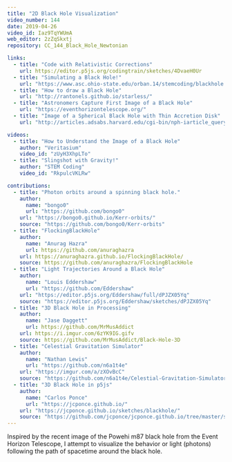 ```yaml
---
title: "2D Black Hole Visualization"
video_number: 144
date: 2019-04-26
video_id: Iaz9TqYWUmA
web_editor: 2zZqSkxtj
repository: CC_144_Black_Hole_Newtonian

links:
  - title: "Code with Relativistic Corrections"
    url: https://editor.p5js.org/codingtrain/sketches/4DvaeH0Ur
  - title: "Simulating a Black Hole!"
    url: "https://www.asc.ohio-state.edu/orban.14/stemcoding/blackhole.html"
  - title: "How to draw a Black Hole"
    url: "http://rantonels.github.io/starless/"
  - title: "Astronomers Capture First Image of a Black Hole"
    url: "https://eventhorizontelescope.org/"
  - title: "Image of a Spherical Black Hole with Thin Accretion Disk"
    url: "http://articles.adsabs.harvard.edu/cgi-bin/nph-iarticle_query?1979A&A....75..228L"

videos:
  - title: "How to Understand the Image of a Black Hole"
    author: "Veritasium"
    video_id: "zUyH3XhpLTo"
  - title: "Slingshot with Gravity!"
    author: "STEM Coding"
    video_id: "RkpulcVKLRw"

contributions:
  - title: "Photon orbits around a spinning black hole."
    author:
      name: "bongo0"
      url: "https://github.com/bongo0"
    url: "https://bongo0.github.io/Kerr-orbits/"
    source: "https://github.com/bongo0/Kerr-orbits"
  - title: "FlockingBlackHole"
    author:
      name: "Anurag Hazra"
      url: https://github.com/anuraghazra
    url: https://anuraghazra.github.io/FlockingBlackHole/
    source: https://github.com/anuraghazra/FlockingBlackHole
  - title: "Light Trajectories Around a Black Hole"
    author:
      name: "Louis Eddershaw"
      url: "https://github.com/Eddershaw"
    url: "https://editor.p5js.org/Eddershaw/full/dPJZX05Yq"
    source: "https://editor.p5js.org/Eddershaw/sketches/dPJZX05Yq"
  - title: "3D Black Hole in Processing"
    author:
      name: "Jase Daggett"
      url: https://github.com/MrMusAddict
    url: https://i.imgur.com/6zYK9IG.gifv
    source: https://github.com/MrMusAddict/Black-Hole-3D
  - title: "Celestial Gravitation Simulator"
    author:
      name: "Nathan Lewis"
      url: "https://github.com/n6a1t4e"
    url: "https://imgur.com/a/zXOvBcC"
    source: "https://github.com/n6a1t4e/Celestial-Gravitation-Simulator"
  - title: "3D Black Hole in p5js"
    author:
      name: "Carlos Ponce"
      url: "https://jcponce.github.io/"
    url: "https://jcponce.github.io/sketches/blackhole/"
    source: "https://github.com/jcponce/jcponce.github.io/tree/master/sketches/blackhole"
---
```


Inspired by the recent image of the Powehi m87 black hole from the Event Horizon Telescope, I attempt to visualize the behavior or light (photons) following the  path of spacetime around the black hole.
